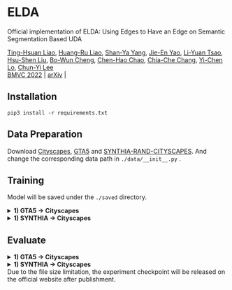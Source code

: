 # ELDA

Official implementation of ELDA: Using Edges to Have an Edge on Semantic Segmentation Based UDA

[Ting-Hsuan Liao](),
[Huang-Ru Liao](),
[Shan-Ya Yang](),
[Jie-En Yao](),
[Li-Yuan Tsao](),
[Hsu-Shen Liu](),
[Bo-Wun Cheng](),
[Chen-Hao Chao](),
[Chia-Che Chang](),
[Yi-Chen Lo](),
[Chun-Yi Lee]()
<br/>
[BMVC 2022](https://bmvc2022.org/programme/papers/) | [arXiv](https://arxiv.org/abs/2211.08888) |

## Installation
```
pip3 install -r requirements.txt
```
## Data Preparation 
Download [Cityscapes](https://www.cityscapes-dataset.com/), [GTA5](https://download.visinf.tu-darmstadt.de/data/from_games/) and [SYNTHIA-RAND-CITYSCAPES](http://synthia-dataset.net/downloads/).
And change the corresponding data path in ```./data/__init__.py``` .

## Training
Model will be saved under the ```./saved``` directory.
<details>
  <summary>
    <b>1) GTA5 -> Cityscapes</b>
  </summary>

    python3 trainUDA_gta.py --config ./configs/configUDA_gta2city_edge.json --name ELDA_gta

</details>

<details>
  <summary>
    <b>1) SYNTHIA -> Cityscapes</b>
  </summary>
      
    python3 trainUDA_synthia.py --config ./configs/configUDA_syn2city_edge.json --name ELDA_synthia
 
</details>

## Evaluate

<details>
  <summary>
    <b>1) GTA5 -> Cityscapes</b>
  </summary>

    python3 evaluateUDA.py --full-resolution -m deeplabv2_gta --model-path ./checkpoint/gta5_edge_exp/checkpoint.pth
  <p>
    Change [--model-path] to the corresponding checkpoint path.
  </p>

</details>

<details>
  <summary>
    <b>1) SYNTHIA -> Cityscapes</b>
  </summary>
      
    python3 evaluateUDA.py --full-resolution -m deeplabv2_synthia --model-path ./saved/synthia_egde_exp/checkpoint.pth
  <p>
    Change [--model-path] to the corresponding checkpoint path.
  </p>
</details>
Due to the file size limitation, the experiment checkpoint will be released on the official website after publishment.
